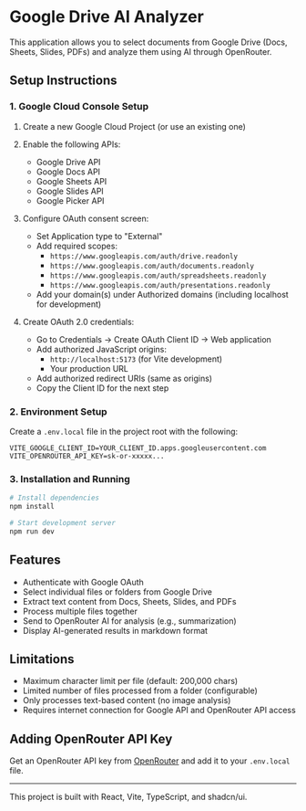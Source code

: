 
# Google Drive AI Analyzer

This application allows you to select documents from Google Drive (Docs, Sheets, Slides, PDFs) and analyze them using AI through OpenRouter.

## Setup Instructions

### 1. Google Cloud Console Setup

1. Create a new Google Cloud Project (or use an existing one)
2. Enable the following APIs:
   - Google Drive API
   - Google Docs API
   - Google Sheets API
   - Google Slides API
   - Google Picker API

3. Configure OAuth consent screen:
   - Set Application type to "External"
   - Add required scopes:
     - `https://www.googleapis.com/auth/drive.readonly`
     - `https://www.googleapis.com/auth/documents.readonly`
     - `https://www.googleapis.com/auth/spreadsheets.readonly`
     - `https://www.googleapis.com/auth/presentations.readonly`
   - Add your domain(s) under Authorized domains (including localhost for development)

4. Create OAuth 2.0 credentials:
   - Go to Credentials → Create OAuth Client ID → Web application
   - Add authorized JavaScript origins:
     - `http://localhost:5173` (for Vite development)
     - Your production URL
   - Add authorized redirect URIs (same as origins)
   - Copy the Client ID for the next step

### 2. Environment Setup

Create a `.env.local` file in the project root with the following:

```
VITE_GOOGLE_CLIENT_ID=YOUR_CLIENT_ID.apps.googleusercontent.com
VITE_OPENROUTER_API_KEY=sk-or-xxxxx...
```

### 3. Installation and Running

```bash
# Install dependencies
npm install

# Start development server
npm run dev
```

## Features

- Authenticate with Google OAuth
- Select individual files or folders from Google Drive
- Extract text content from Docs, Sheets, Slides, and PDFs
- Process multiple files together
- Send to OpenRouter AI for analysis (e.g., summarization)
- Display AI-generated results in markdown format

## Limitations

- Maximum character limit per file (default: 200,000 chars)
- Limited number of files processed from a folder (configurable)
- Only processes text-based content (no image analysis)
- Requires internet connection for Google API and OpenRouter API access

## Adding OpenRouter API Key

Get an OpenRouter API key from [OpenRouter](https://openrouter.ai/) and add it to your `.env.local` file.

---

This project is built with React, Vite, TypeScript, and shadcn/ui.
